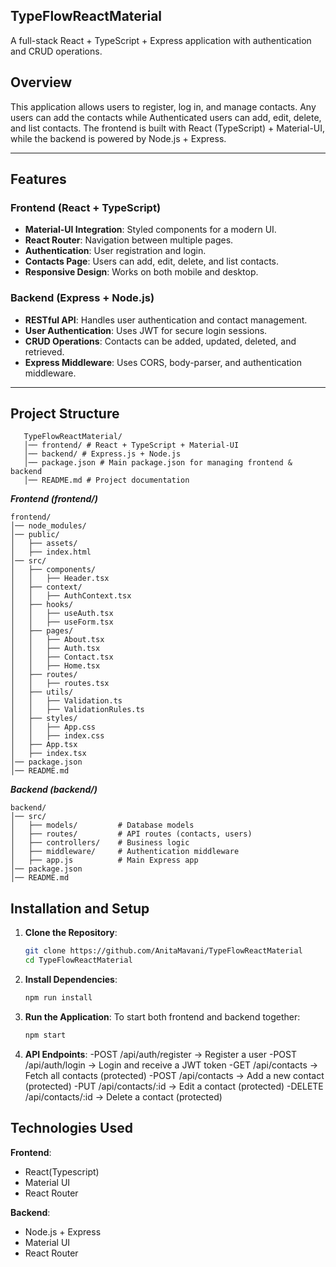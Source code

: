 ## TypeFlowReactMaterial

A full-stack React + TypeScript + Express application with authentication and CRUD operations.

## Overview

This application allows users to register, log in, and manage contacts. Any users can add the contacts while Authenticated users can add, edit, delete, and list contacts. The frontend is built with React (TypeScript) + Material-UI, while the backend is powered by Node.js + Express.

---
## Features

### Frontend (React + TypeScript)

- **Material-UI Integration**: Styled components for a modern UI.
- **React Router**: Navigation between multiple pages.
- **Authentication**: User registration and login.
- **Contacts Page**: Users can add, edit, delete, and list contacts.
- **Responsive Design**: Works on both mobile and desktop.

### Backend (Express + Node.js)

- **RESTful API**: Handles user authentication and contact management.
- **User Authentication**: Uses JWT for secure login sessions.
- **CRUD Operations**: Contacts can be added, updated, deleted, and retrieved.
- **Express Middleware**: Uses CORS, body-parser, and authentication middleware.

---

## Project Structure

```
   TypeFlowReactMaterial/
   │── frontend/ # React + TypeScript + Material-UI
   │── backend/ # Express.js + Node.js
   │── package.json # Main package.json for managing frontend & backend
   │── README.md # Project documentation
```

**_Frontend (frontend/)_**

```
frontend/
│── node_modules/
│── public/
│   ├── assets/
│   ├── index.html
│── src/
│   ├── components/
│   │   ├── Header.tsx
│   ├── context/
│   │   ├── AuthContext.tsx
│   ├── hooks/
│   │   ├── useAuth.tsx
│   │   ├── useForm.tsx
│   ├── pages/
│   │   ├── About.tsx
│   │   ├── Auth.tsx
│   │   ├── Contact.tsx
│   │   ├── Home.tsx
│   ├── routes/
│   │   ├── routes.tsx
│   ├── utils/
│   │   ├── Validation.ts
│   │   ├── ValidationRules.ts
│   ├── styles/
│   │   ├── App.css
│   │   ├── index.css
│   ├── App.tsx
│   ├── index.tsx
│── package.json
│── README.md
```

**_Backend (backend/)_**

```
backend/
│── src/
│   ├── models/         # Database models
│   ├── routes/         # API routes (contacts, users)
│   ├── controllers/    # Business logic
│   ├── middleware/     # Authentication middleware
│   ├── app.js          # Main Express app
│── package.json
│── README.md
```

## Installation and Setup

1. **Clone the Repository**:

   ```bash
   git clone https://github.com/AnitaMavani/TypeFlowReactMaterial
   cd TypeFlowReactMaterial
   ```

2. **Install Dependencies**:

   ```bash
   npm run install
   ```

3. **Run the Application**:
   To start both frontend and backend together:

   ```bash
   npm start
   ```

4. **API Endpoints**:
   -POST /api/auth/register → Register a user
   -POST /api/auth/login → Login and receive a JWT token
   -GET /api/contacts → Fetch all contacts (protected)
   -POST /api/contacts → Add a new contact (protected)
   -PUT /api/contacts/:id → Edit a contact (protected)
   -DELETE /api/contacts/:id → Delete a contact (protected)

## Technologies Used

**Frontend**:

- React(Typescript)
- Material UI
- React Router

**Backend**:

- Node.js + Express
- Material UI
- React Router
